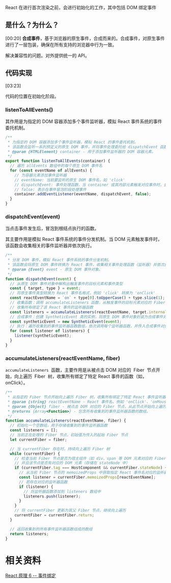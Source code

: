 React 在进行首次渲染之前，会进行初始化的工作，其中包括 DOM 绑定事件

## 是什么？为什么？

[00:20]
**合成事件**，基于浏览器的原生事件，合成而来的。合成事件，对原生事件进行了一层包装，确保在所有支持的浏览器中行为一致。

解决兼容性的问题。对外提供统一的 API。

## 代码实现

[03:23]

代码的位置在初始化阶段。

### listenToAllEvents()

其作用是为指定的 DOM 容器添加多个事件监听器，模拟 React 事件系统的事件委托机制。

```js
/**
 * 为指定的 DOM 容器添加多个事件监听器，模拟 React 的事件委托机制。
 * 该函数会监听一系列预定义的原生 DOM 事件，并将事件处理委托给 dispatchEvent 函数。
 * @param {HTMLElement} container - 用于添加事件监听器的 DOM 容器元素。
 */
export function listenToAllEvents(container) {
  // 遍历 allEvents 数组中的每个原生 DOM 事件名
  for (const eventName of allEvents) {
    // 为容器元素添加事件监听器
    // eventName: 当前要监听的原生 DOM 事件名，如 'click'
    // dispatchEvent: 事件处理函数，当 container 或其内部元素触发对应事件时，会调用 dispatchEvent 函数来处理事件。
    // false: 表示在事件冒泡阶段处理事件
    container.addEventListener(eventName, dispatchEvent, false);
  }
}
```

### dispatchEvent(event)

当点击事件发生后，冒泡到根结点执行的函数。

其主要作用是模拟 React 事件系统的事件分发机制。当 DOM 元素触发事件时，该函数会收集相关的事件监听器并依次执行。

```js
/**
 * 分发 DOM 事件，模拟 React 事件系统的事件分发机制。
 * 该函数会将原生 DOM 事件转换为 React 事件，收集相关事件处理函数（监听器）并依次执行。
 * @param {Event} event - 原生 DOM 事件对象。
 */
function dispatchEvent(event) {
  // 从原生 DOM 事件对象中解构出触发事件的目标元素和事件类型
  const { target, type } = event;
  // 将原生事件类型转换为 React 事件名格式，例如 'click' 转换为 'onClick'
  const reactEventName = `on` + type[0].toUpperCase() + type.slice(1);
  // 收集函数：调用 accumulateListeners 函数，从触发事件的目标元素对应的 Fiber 节点开始向上遍历
  // 收集所有绑定了该 React 事件的监听器函数
  const listeners = accumulateListeners(reactEventName, target.internalFiber);
  // 合成事件：创建 SyntheticEvent 类的实例，将原生 DOM 事件对象封装为合成事件对象
  const syntheticEvent = new SyntheticEvent(event);
  // 执行：遍历收集到的事件监听器函数数组，依次调用每个监听器函数，并传入合成事件对象
  for (const listener of listeners) {
    listener(syntheticEvent);
  }
}
```

### accumulateListeners(reactEventName, fiber)

`accumulateListeners`  函数，主要作用是从被点击 DOM 对应的  Fiber  节点开始，向上遍历  Fiber  树，收集所有绑定了特定 React 事件的函数（如，onClick）。

```js
/**
 * 从指定的 Fiber 节点开始向上遍历 Fiber 树，收集所有绑定了特定 React 事件监听器的函数。
 * @param {string} reactEventName - React 事件名，例如 'onClick'、'onMouseDown' 等。
 * @param {Object} fiber - 被点击 DOM 对应的 Fiber 节点，从此节点开始向上遍历。
 * @returns {Array<Function>} - 包含所有收集到的事件监听器函数的数组。
 */
function accumulateListeners(reactEventName, fiber) {
  // 初始化一个空数组，用于存储收集到的事件监听器函数
  const listeners = [];
  // 当前正在处理的 Fiber 节点，初始值为传入的起始 Fiber 节点
  let currentFiber = fiber;

  // 当 currentFiber 存在时，持续向上遍历 Fiber 树
  while (currentFiber) {
    // 检查当前 Fiber 节点是否为宿主组件（如 div、span 等 DOM 元素对应的 Fiber 节点）
    // 并且该节点是否有对应的 DOM 元素（存储在 stateNode 中）
    if (currentFiber.tag === HostComponent && currentFiber.stateNode) {
      // 从当前 Fiber 节点的 memoizedProps 中获取指定 React 事件名对应的监听器函数
      const listener = currentFiber.memoizedProps[reactEventName];
      // 若存在对应的监听器函数
      if (listener) {
        // 将监听器函数添加到 listeners 数组中
        listeners.push(listener);
      }
    }
    // 将 currentFiber 更新为其父 Fiber 节点，继续向上遍历
    currentFiber = currentFiber.return;
  }

  // 返回收集到的所有事件监听器函数组成的数组
  return listeners;
}
```

# 相关资料

[React 原理 6 -- 事件绑定](https://www.bilibili.com/video/BV1PxhaeNENR/?share_source=copy_web&vd_source=9c1e19a73fa7bd23bb37aa8d7467d862)
